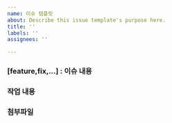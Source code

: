 ```yaml
---
name: 이슈 템플릿
about: Describe this issue template's purpose here.
title: ''
labels: ''
assignees: ''

---
```


### [feature,fix,...] : 이슈 내용

### 작업 내용
### 첨부파일
